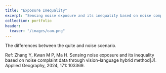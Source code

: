 ```yaml
---
title: "Exposure Inequality"
excerpt: "Sensing noise exposure and its inequality based on noise complaint data through vision-language hybrid method"
collection: portfolio
header:
  teaser: "/images/cam.png"
---
```


The differences between the quite and noise scenario.

Ref: Zhang Y, Kwan M P, Ma H. Sensing noise exposure and its inequality based on noise complaint data through vision-language hybrid method[J]. Applied Geography, 2024, 171: 103369.

<html lang="en">
<head>
    <meta charset="UTF-8">
    <meta name="viewport" content="width=device-width, initial-scale=1.0">
    <style>
        .container {
            position: relative;
            width: 100%;
            max-width: 800px;
            margin: 0 auto;
            user-select: none;
        }

        .image-wrapper {
            position: relative;
            width: 100%;
            overflow: hidden;
        }

        .image-after {
            width: 100%;
            display: block;
        }

        .image-before {
            position: absolute;
            top: 0;
            left: 0;
            width: 100%;
            height: 100%;
            clip-path: inset(0 50% 0 0);
        }

        .slider-handle {
            position: absolute;
            top: 0;
            left: 50%;
            width: 4px;
            height: 100%;
            background: white;
            cursor: ew-resize;
            transform: translateX(-50%);
            box-shadow: 0 0 5px rgba(0,0,0,0.5);
        }

        .slider-button {
            position: absolute;
            left: 50%;
            top: 50%;
            transform: translate(-50%, -50%);
            width: 40px;
            height: 40px;
            border-radius: 50%;
            background: white;
            cursor: ew-resize;
            box-shadow: 0 0 5px rgba(0,0,0,0.5);
        }

        .slider-button::before,
        .slider-button::after {
            content: '';
            position: absolute;
            width: 10px;
            height: 2px;
            background: #555;
            top: 50%;
        }

        .slider-button::before {
            transform: translateY(-50%) rotate(-45deg);
            left: 8px;
        }

        .slider-button::after {
            transform: translateY(-50%) rotate(45deg);
            right: 8px;
        }
    </style>
    <title>Image Comparison</title>
</head>
<body>
    <div class="container">
        <div class="image-wrapper">
            <img class="image-after" src="/images/camnoise.jpg" alt="Processed Image">
            <img class="image-before" src="/images/quite.jpg" alt="Original Image">
            <div class="slider-handle">
                <div class="slider-button"></div>
            </div>
        </div>
    </div>

    <script>
        document.addEventListener('DOMContentLoaded', function() {
            const container = document.querySelector('.container');
            const imageBefore = document.querySelector('.image-before');
            const sliderHandle = document.querySelector('.slider-handle');
            let isDragging = false;

            function updateClip(percentage) {
                imageBefore.style.clipPath = `inset(0 ${100 - percentage}% 0 0)`;
                sliderHandle.style.left = `${percentage}%`;
            }

            function handleDrag(e) {
                if (!isDragging) return;
                
                const rect = container.getBoundingClientRect();
                let x = e.clientX - rect.left;
                x = Math.max(0, Math.min(x, rect.width));
                const percentage = (x / rect.width) * 100;
                updateClip(percentage);
            }

            function handleTouch(e) {
                if (!isDragging) return;
                e.preventDefault();
                
                const rect = container.getBoundingClientRect();
                let x = e.touches[0].clientX - rect.left;
                x = Math.max(0, Math.min(x, rect.width));
                const percentage = (x / rect.width) * 100;
                updateClip(percentage);
            }

            sliderHandle.addEventListener('mousedown', () => {
                isDragging = true;
            });

            window.addEventListener('mousemove', handleDrag);
            window.addEventListener('mouseup', () => {
                isDragging = false;
            });

            sliderHandle.addEventListener('touchstart', (e) => {
                isDragging = true;
                handleTouch(e);
            });

            window.addEventListener('touchmove', handleTouch, { passive: false });
            window.addEventListener('touchend', () => {
                isDragging = false;
            });

            container.addEventListener('dragstart', (e) => {
                e.preventDefault();
            });
        });
    </script>
</body>
</html>